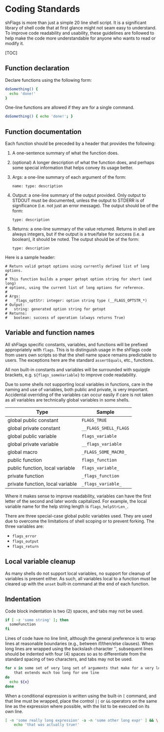 # Coding Standards

shFlags is more than just a simple 20 line shell script. It is a significant library of shell code that at first glance might not seam easy to understand. To improve code readability and usability, these guidelines are followed to help make the code more understandable for anyone who wants to read or modify it.

[TOC]

## Function declaration

Declare functions using the following form:

```sh
doSomething() {
  echo 'done!'
}
```

One-line functions are allowed if they are for a single command.

```sh
doSomething() { echo 'done!'; }
```

## Function documentation

Each function should be preceded by a header that provides the following:

1.  A one-sentence summary of what the function does.

1.  (optional) A longer description of what the function does, and perhaps some special information that helps convey its usage better.
    
1.  Args: a one-line summary of each argument of the form:

    `name: type: description`

1.  Output: a one-line summary of the output provided. Only output to STDOUT must be documented, unless the output to STDERR is of significance (i.e. not just an error message). The output should be of the form:
    
    `type: description`

1.  Returns: a one-line summary of the value returned. Returns in shell are always integers, but if the output is a true/false for success (i.e. a boolean), it should be noted. The output should be of the form:
    
    `type: description`

Here is a sample header:

```
# Return valid getopt options using currently defined list of long options.
#
# This function builds a proper getopt option string for short (and long)
# options, using the current list of long options for reference.
#
# Args:
#   _flags_optStr: integer: option string type (__FLAGS_OPTSTR_*)
# Output:
#   string: generated option string for getopt
# Returns:
#   boolean: success of operation (always returns True)
```

## Variable and function names

All shFlags specific constants, variables, and functions will be prefixed appropriately with `flags`. This is to distinguish usage in the shFlags code from users own scripts so that the shell name space remains predictable to users. The exceptions here are the standard `assertEquals`, etc., functions.

All non built-in constants and variables will be surrounded with squiggle brackets, e.g. `${flags_someVariable}` to improve code readability.

Due to some shells not supporting local variables in functions, care in the naming and use of variables, both public and private, is very important. Accidental overriding of the variables can occur easily if care is not taken as all variables are technically global variables in some shells.

Type                             | Sample
-------------------------------- | ---------------------
global public constant           | `FLAGS_TRUE`
global private constant          | `__FLAGS_SHELL_FLAGS`
global public variable           | `flags_variable`
global private variable          | `__flags_variable`
global macro                     | `_FLAGS_SOME_MACRO_`
public function                  | `flags_function`
public function, local variable  | `flags_variable_`
private function                 | `_flags_function`
private function, local variable | `_flags_variable_`

Where it makes sense to improve readability, variables can have the first letter of the second and later words capitalized. For example, the local variable name for the help string length is `flags_helpStrLen_`.

There are three special-case global public variables used. They are used due to overcome the limitations of shell scoping or to prevent forking. The three variables are:

-   `flags_error`
-   `flags_output`
-   `flags_return`

## Local variable cleanup

As many shells do not support local variables, no support for cleanup of variables is present either. As such, all variables local to a function must be cleared up with the `unset` built-in command at the end of each function.

## Indentation

Code block indentation is two (2) spaces, and tabs may not be used.

```sh
if [ -z 'some string' ]; then
  someFunction
fi
```

Lines of code have no line limit, although the general preference is to wrap lines at reasonable boundaries (e.g., between if/then/else clauses). When long lines are wrapped using the backslash character '\', subsequent lines should be indented with four (4) spaces so as to differentiate from the standard spacing of two characters, and tabs may not be used.

```sh
for x in some set of very long set of arguments that make for a very long \
    that extends much too long for one line
do
  echo ${x}
done
```

When a conditional expression is written using the built-in `[` command, and that line must be wrapped, place the control `||` or `&&` operators on the same line as the expression where possible, with the list to be executed on its own line.

```sh
[ -n 'some really long expression' -a -n 'some other long expr' ] && \
    echo 'that was actually true!'
```
